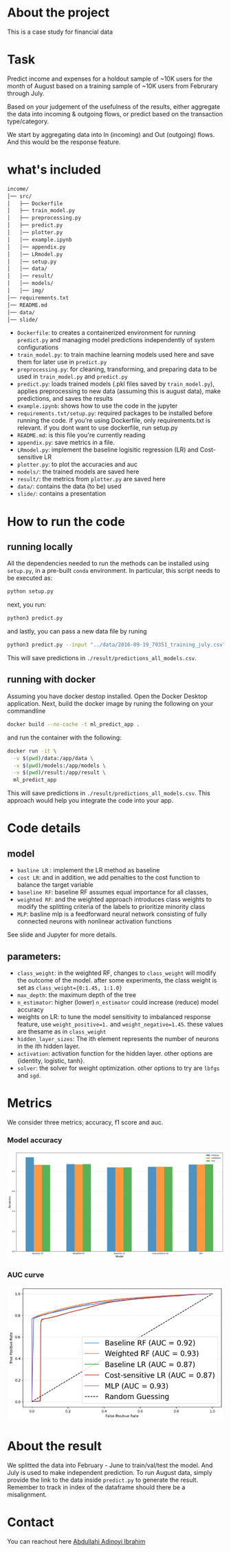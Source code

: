 # About the project

This is a case study for financial data

# Task

Predict income and expenses for a holdout sample of ~10K users for the month of August based on a training sample of ~10K users from Februrary through July.

Based on your judgement of the usefulness of the results, either aggregate the data into incoming & outgoing flows, or predict based on the transaction type/category.

We start by aggregating data into In (incoming) and Out (outgoing) flows. And this would be the response feature.

# what's included

```bash
income/
│── src/
│   ├── Dockerfile
│   ├── train_model.py
│   ├── preprocessing.py
│   ├── predict.py
│   │── plotter.py
│   │── example.ipynb
│   │── appendix.py
│   │── LRmodel.py
│   │── setup.py
│   │── data/
│   │── result/
│   │── models/
│   │── img/
│── requirements.txt
│── README.md
│── data/
│── slide/

```

- ```Dockerfile```: to creates a containerized environment for running `predict.py` and managing model predictions independently of system configurations
- ```train_model.py```: to train machine learning models used here and save them for later use in `predict.py`
- ```preprocessing.py```: for cleaning, transforming, and preparing data to be used in `train_model.py` and `predict.py`
- ```predict.py```:  loads trained models (.pkl files saved by `train_model.py`), applies preprocessing to new data (assuming this is august data), make predictions, and saves the results
- ```example.ipynb```: shows how to use the code in the jupyter
- ```requirements.txt/setup.py```: required packages to be installed before running the code. if you're using Dockerfile, only requirements.txt is relevant. if you dont want to use dockerfile, run setup.py
- ```README.md```: is this file you're currently reading
- ```appendix.py```: save metrics in a file.
- ```LRmodel.py```: implement the baseline logisitic regression (LR) and Cost-sensitive LR
- ```plotter.py```: to plot the accuracies and auc
- ```models/```: the trained models are saved here
- ```result/```: the metrics from `plotter.py` are saved here
- ```data/```: contains the data (to be) used
- ```slide/```: contains a presentation



# How to run the code

## running locally

All the dependencies needed to run the methods can be installed using ```setup.py```, in a pre-built ```conda``` environment. In particular, this script needs to be executed as:

```bash
python setup.py
```
next, you run:

```bash
python3 predict.py
```

and lastly, you can pass a new data file by runing

```bash
python3 predict.py --input "../data/2016-09-19_79351_training_july.csv"
```

This will save predictions in `./result/predictions_all_models.csv`.

## running with docker

Assuming you have docker destop installed. Open the Docker Desktop application. Next, build the docker image by runing the following on your commandline

```bash
docker build --no-cache -t ml_predict_app .
```

and run the container with the following:

```bash
docker run -it \
  -v $(pwd)/data:/app/data \
  -v $(pwd)/models:/app/models \
  -v $(pwd)/result:/app/result \
  ml_predict_app
```

This will save predictions in `./result/predictions_all_models.csv`. This approach would help you integrate the code into your app.

# Code details

## model

- `basline LR` : implement the LR method as baseline 
- `cost LR`: and in addition, we add penalties to the cost function to balance the target variable
- `baseline RF`: baseline RF assumes equal importance for all classes, 
- `weighted RF`: and the weighted approach introduces class weights to modify the splitting criteria of the labels to prioritize minority class
- `MLP`: basline mlp is a feedforward neural network consisting of fully connected neurons with nonlinear activation functions

See slide and Jupyter for more details.

## parameters:

- `class_weight`: in the weighted RF, changes to `class_weight` will modify the outcome of the model. after some experiments, the class weight is set as `class_weight={0:1.45, 1:1.0}`
- `max_depth`: the maximum depth of the tree
- `n_estimator`: higher (lower) `n_estimator` could increase (reduce) model accuracy
- weights on LR: to tune the model sensitivity to imbalanced response feature, use `weight_positive=1.` and  `weight_negative=1.45`. these values are thesame as in `class_weight`
- `hidden_layer_sizes`: The ith element represents the number of neurons in the ith hidden layer.
- `activation`: activation function for the hidden layer. other options are {identity, logistic, tanh}.
- `solver`: the solver for weight optimization. other options to try are `lbfgs` and `sgd`.

# Metrics

We consider three metrics; accuracy, f1 score and auc.

### Model accuracy
<p align="center" width=10%>
<img src ="./src/result/accuracy.png"><br>
</p>

### AUC curve
<p align="center" width=10%>
<img src ="./src/result/auc.png"><br>
</p>

# About the result

We splitted the data into February - June to train/val/test the model. And July is used to make independent prediction. To run August data, simply provide the link to the data inside `predict.py` to generate the result. Remember to track in index of the dataframe should there be a misalignment.

# Contact
You can reachout here [Abdullahi Adinoyi Ibrahim](https://github.com/aadinoyiibrahim)